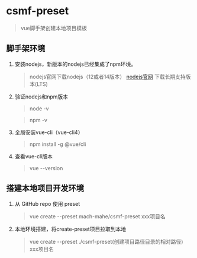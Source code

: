 # csmf-preset

> vue脚手架创建本地项目模板

## 脚手架环境

1. 安装nodejs，新版本的nodejs已经集成了npm环境。
  
    > nodejs官网下载nodejs（12或者14版本） [nodejs官网](https://nodejs.org/zh-cn/) 下载长期支持版本(LTS)

2. 验证nodejs和npm版本

    > node -v
  
    > npm -v
 
3. 全局安装vue-cli（vue-cli4）

    > npm install -g @vue/cli

4. 查看vue-cli版本

    > vue --version


## 搭建本地项目开发环境

1. 从 GitHub repo 使用 preset

    > vue create --preset mach-mahe/csmf-preset xxx项目名

2. 本地环境搭建，将create-preset项目拉取到本地
    > vue create --preset ./csmf-preset(创建项目路径目录的相对路径)  xxx项目名
